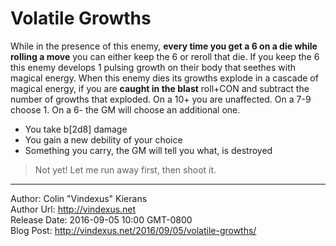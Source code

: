 # Volatile Growths
While in the presence of this enemy, **every time you get a 6 on a die while rolling a move** you can either keep the 6 or reroll that die. If you keep the 6 this enemy develops 1 pulsing growth on their body that seethes with magical energy. When this enemy dies its growths explode in a cascade of magical energy, if you are **caught in the blast** roll+CON and subtract the number of growths that exploded. On a 10+ you are unaffected. On a 7-9 choose 1. On a 6- the GM will choose an additional one. 
 - You take b[2d8] damage
 - You gain a new debility of your choice
 - Something you carry, the GM will tell you what, is destroyed

>Not yet! Let me run away first, then shoot it.

---
Author: Colin "Vindexus" Kierans  
Author Url: http://vindexus.net  
Release Date: 2016-09-05 10:00 GMT-0800  
Blog Post: http://vindexus.net/2016/09/05/volatile-growths/